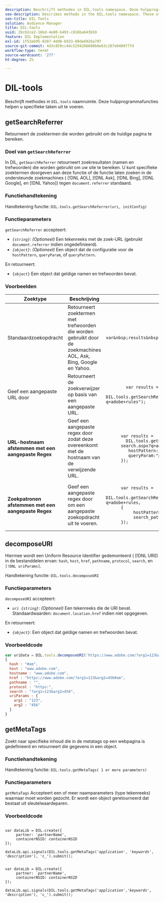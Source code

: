 ```yaml
---
description: Beschrijft methodes in DIL.tools namespace. Deze hulpprogrammafuncties helpen u specifieke taken uit te voeren.
seo-description: Describes methods in the DIL.tools namespace. These utility functions help you perform specific tasks.
seo-title: DIL Tools
solution: Audience Manager
title: DIL-tools
uuid: 2bc62ce2-16bd-4e80-b493-c816ba643b59
feature: DIL Implementation
exl-id: 1f52eb95-8287-4dd0-b933-00de6926a797
source-git-commit: 4d3c859cc4dc5294286680b0e63c287e0409f7fd
workflow-type: tm+mt
source-wordcount: '277'
ht-degree: 2%

---
```


# DIL-tools

Beschrijft methodes in `DIL.tools` naamruimte. Deze hulpprogrammafuncties helpen u specifieke taken uit te voeren.

<!-- 

c_dil_functions.xml

 -->

## getSearchReferrer

Retourneert de zoektermen die worden gebruikt om de huidige pagina te bereiken.

<!-- 

r_dil_get_search_referrer.xml

 -->

### Doel van `getSearchReferrer`

In DIL, `getSearchReferrer` retourneert zoekresultaten (namen en trefwoorden) die worden gebruikt om uw site te bereiken. U kunt specifieke zoektermen doorgeven aan deze functie of de functie laten zoeken in de ondersteunde zoekmachines ( [!DNL AOL], [!DNL Ask], [!DNL Bing], [!DNL Google], en [!DNL Yahoo]) tegen `document.referrer` standaard.

### Functiehandtekening

Handtekening functie: `DIL.tools.getSearchReferrer(uri, initConfig)`

### Functieparameters

`getSearchReferrer` accepteert:

* *`{string}`*: *(Optioneel)* Een tekenreeks met de zoek-URL (gebruikt `document.referrer` indien ongedefinieerd).
* *`{object}`*: *(Optioneel)* Een object dat de configuratie voor de `hostPattern`, `queryParam`, of `queryPattern`.

En retourneert:

* `{object}` Een object dat geldige namen en trefwoorden bevat.

### Voorbeelden

<table id="table_D035276601EC428295E4D619F05BB8D0"> 
 <thead> 
  <tr> 
   <th> Zoektype </th> 
   <th> Beschrijving </th> 
   <th> Codevoorbeeld </th> 
  </tr> 
 </thead>
 <tbody> 
  <tr> 
   <td> Standaardzoekopdracht</td> 
   <td> Retourneert zoektermen met trefwoorden die worden gebruikt door de zoekmachines AOL, Ask, Bing, Google en Yahoo. </td> 
   <td>
      <code>var&amp;nbsp;results&amp;nbsp;=&amp;nbsp;DIL.tools.getSearchReferrer();</code> 
  </td>
  </tr> 
  <tr> 
   <td>Geef een aangepaste URL door</td> 
   <td>Retourneert de zoekverwijzer op basis van een aangepaste URL.</td> 
   <td> 
  <code>
        var&nbsp;results&nbsp;= 
        DIL.tools.getSearchReferrer("https://www.ehow.com/search.aspx?q=adobe+rules");
  </code>
</td> 
  </tr> 
  <tr> 
   <td> <b>URL-hostnaam afstemmen met een aangepaste Regex</b></td> 
   <td> Geef een aangepaste regex door zodat deze overeenkomt met de hostnaam van de verwijzende URL. </td> 
   <td> 
  <code>
      var results = 
        DIL.tools.getSearchReferrer("https://www.ehow.com/
      search.aspx?q=adobe+rules",{ 
      &nbsp;&nbsp;&nbsp;hostPattern:/ehow\./, 
      &nbsp;&nbsp;&nbsp;queryParam:"p" 
      }); 
  </code>
  </td></tr> 
  <tr> 
   <td> <b>Zoekpatronen afstemmen met een aangepaste Regex</b> </td> 
   <td> Geef een aangepaste regex door om een aangepaste zoekopdracht uit te voeren. </td> 
   <td> 
    <code>
      var&nbsp;results&nbsp;= 
      DIL.tools.getSearchReferrer("https://www.ehow.com/search.aspx?q=adobe+rules,
      {
        &nbsp;&nbsp;&nbsp;hostPattern:/ehow\./, 
        &nbsp;&nbsp;&nbsp;search_pattern:/[&amp;\?]p=([^&amp;]+/ 
      });
    </code>
   </td> 
  </tr> 
 </tbody> 
</table>

## decomposeURI

Hiermee wordt een Uniform Resource Identifier gedemonteerd ( [!DNL URI]) in de bestanddelen ervan: `hash`, `host`, `href`, `pathname`, `protocol`, `search`, en `[!DNL uriParams]`.

<!-- 

r_dil_decompose.xml

 -->

Handtekening functie: `DIL.tools.decomposeURI`

### Functieparameters

`decomposeURI` accepteert:

* *`uri {string}`*: *(Optioneel)* Een tekenreeks die de URI bevat. Standaardwaarden: `document.location.href` indien niet opgegeven.

En retourneert:

* *`{object}`*: Een object dat geldige namen en trefwoorden bevat.

### Voorbeeldcode


```javascript
var uriData = DIL.tools.decomposeURI('https://www.adobe.com/?arg1=123&arg2=456#am'); 
{ 
  hash : "#am", 
  host : "www.adobe.com", 
  hostname : "www.adobe.com", 
  href : "https://www.adobe.com/?arg1=123&arg2=456#am", 
  pathname : "", 
  protocol : "https:", 
  search : "?arg1=123&arg2=456", 
  uriParams : { 
    arg1 : "123", 
    arg2 : "456" 
  } 
}
```

## getMetaTags

Zoekt naar specifieke inhoud die in de metatags op een webpagina is gedefinieerd en retourneert die gegevens in een object.

<!-- 

r_dil_get_metatags.xml

 -->

### Functiehandtekening

Handtekening functie: `DIL.tools.getMetaTags( 1 or more parameters)`

### Functieparameters

`getMetaTags` Accepteert een of meer naamparameters (type tekenreeks) waarnaar moet worden gezocht. Er wordt een object geretourneerd dat bestaat uit sleutelwaardeparen.

### Voorbeeldcode

<pre class="&ldquo;javascript&rdquo;"><code>
var dataLib = DIL.create({ 
     partner: '<i>partnerName'</i>, 
     containerNSID: <i>containerNSID</i> 
}); 

dataLib.api.signals(DIL.tools.getMetaTags('<i>application</i>', '<i>keywords</i>',  '<i>description</i>'), 'c_').submit();
</code></pre>

<pre><code>
var dataLib = DIL.create({ 
     partner: <i>`partnerName'</i>, 
     containerNSID: <i>containerNSID</i> 
}); 

dataLib.api.signals(DIL.tools.getMetaTags('<i>application</i>','<i>keywords</i>', '<i>description</i>'), 'c_').submit();
</code></pre>
